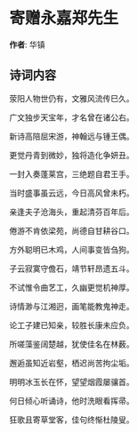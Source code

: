 # 寄赠永嘉郑先生

**作者**: 华镇

## 诗词内容

荥阳人物世仍有，文雅风流传巳久。

广文独步天宝年，才名曾在诸公右。

新诗高陪屈宋游，神翰远与锺王偶。

更觉丹青到微妙，独将造化争妍丑。

一封入奏蓬莱宫，三绝题自君王手。

当时盛事虽云远，今日高风曾未朽。

亲逢夫子沧海头，重起清芬百年后。

倦游不肯依梁苑，尚德自甘耕谷口。

方外聪明已木鸡，人间事变皆刍狗。

子云寂寞守儋石，靖节轩昂遗五斗。

不试惟令曲艺工，久幽更觉机神厚。

诗情渺与江湘迥，画笔能教鬼神走。

论工子建已知亲，较胜长康未应负。

所嗟藻鉴阔楚越，犹使佳名在林薮。

邂逅虽知近岩壑，栖迟尚苦拘尘垢。

明明冰玉长在怀，望望烟霞屡骧首。

何日倾心听诵诗，他时洗眼看挥帚。

狂歌且寄草堂客，佳句终惭杜陵叟。

